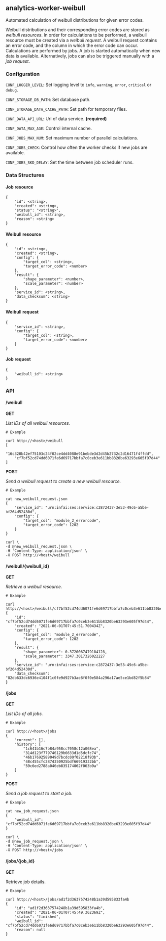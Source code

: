 ## analytics-worker-weibull

Automated calculation of weibull distributions for given error codes.

Weibull distributions and their corresponding error codes are stored as _weibull resources_.
In order for calculations to be performed, a weibull resource must be created via a _weibull request_.
A weibull request contains an error code, and the column in which the error code can occur.
Calculations are performed by jobs. A job is started automatically when new data is available.
Alternatively, jobs can also be triggered manually with a _job request_.

### Configuration

`CONF_LOGGER_LEVEL`: Set logging level to `info`, `warning`, `error`, `critical` or `debug`.

`CONF_STORAGE_DB_PATH`: Set database path.

`CONF_STORAGE_DATA_CACHE_PATH`: Set path for temporary files.

`CONF_DATA_API_URL`: Url of data service. **(required)**

`CONF_DATA_MAX_AGE`: Control internal cache.

`CONF_JOBS_MAX_NUM`: Set maximum number of parallel calculations.

`CONF_JOBS_CHECK`: Control how often the worker checks if new jobs are available.

`CONF_JOBS_SKD_DELAY`: Set the time between job scheduler runs.

### Data Structures

#### Job resource

    {
        "id": <string>,
        "created": <string>,
        "status": "<string>",
        "weibull_id": <string>,
        "reason": <string>
    }

#### Weibull resource

    {
        "id": <string>,
        "created": <string>,
        "config": {
            "target_col": <string>,
            "target_error_code": <number>
        },
        "result": {
            "shape_parameter": <number>,
            "scale_parameter": <number>
        },
        "service_id": <string>,
        "data_checksum": <string>
    }

#### Weibull request

    {
        "service_id": <string>,
        "config": {
            "target_col": <string>,
            "target_error_code": <number>
        }
    }

#### Job request

    {
        "weibull_id": <string>
    }

### API

#### /weibull

**GET**

_List IDs of all weibull resources._

    # Example    
    
    curl http://<host>/weibull
    [
        "16c320b42ef75103c24f02ce4dd4088e91bebde3d2d45b2732c2d16471f4ffdd",
        "cf7bf52cd74dd6071fe6d69717bbfa7c0ceb3e611bb8320be63293e605f97d44"
    ]

**POST**

_Send a weibull request to create a new weibull resource._

    # Example

    cat new_weibull_request.json
    {
        "service_id": "urn:infai:ses:service:c2872437-3e53-49c6-a5be-bf264d52430d",
        "config": {
            "target_col": "module_2_errorcode",
            "target_error_code": 1202
        }
    }

    curl \
    -d @new_weibull_request.json \
    -H 'Content-Type: application/json' \
    -X POST http://<host>/weibull

#### /weibull/{weibull_id}

**GET**

_Retrieve a weibull resource._

    # Example    
    
    curl http://<host>/weibull/cf7bf52cd74dd6071fe6d69717bbfa7c0ceb3e611bb8320be63293e605f97d44
    {
        "id": "cf7bf52cd74dd6071fe6d69717bbfa7c0ceb3e611bb8320be63293e605f97d44",
        "created": "2021-06-01T07:45:51.700434Z",
        "config": {
            "target_col": "module_2_errorcode",
            "target_error_code": 1202
        },
        "result": {
            "shape_parameter": 0.3720067479184128,
            "scale_parameter": 3347.3017326022227
        },
        "service_id": "urn:infai:ses:service:c2872437-3e53-49c6-a5be-bf264d52430d",
        "data_checksum": "82db633dc6936e4104f1c0fe9d927b3ae8f0f0e584a296a17ae5ce1bd82f5b84"
    }

#### /jobs

**GET**

_List IDs of all jobs._

    # Example    
    
    curl http://<host>/jobs
    {
        "current": [],
        "history": [
            "1c641b16c7b84a958cc7058c12a068ea",
            "314d123f779746129b6633d1d5dcfc74",
            "46b17692589049d7bcdc00f02218f93b",
            "48c455cfc2874350925bdf66919332bb",
            "59c6ed2788a046eb835174062f063b9a"
        ]
    }

**POST**

_Send a job request to start a job._

    # Example

    cat new_job_request.json
    {
        "weibull_id": "cf7bf52cd74dd6071fe6d69717bbfa7c0ceb3e611bb8320be63293e605f97d44"
    }
    
    curl \
    -d @new_job_request.json \
    -H 'Content-Type: application/json' \
    -X POST http://<host>/jobs

#### /jobs/{job_id}

**GET**

Retrieve job details.

    # Example
    
    curl http://<host>/jobs/ad1f2d3637574248b1a39d595833fa4b
    {
        "id": "ad1f2d3637574248b1a39d595833fa4b",
        "created": "2021-06-01T07:45:49.362369Z",
        "status": "finished",
        "weibull_id": "cf7bf52cd74dd6071fe6d69717bbfa7c0ceb3e611bb8320be63293e605f97d44",
        "reason": null
    }
